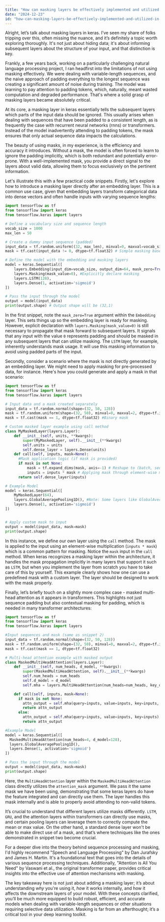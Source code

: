 ```yaml
---
title: "How can masking layers be effectively implemented and utilized in subsequent Keras layers?"
date: "2024-12-23"
id: "how-can-masking-layers-be-effectively-implemented-and-utilized-in-subsequent-keras-layers"
---
```


Alright, let’s talk about masking layers in keras. I’ve seen my share of folks tripping over this, often missing the nuance, and it’s definitely a topic worth exploring thoroughly. It's not just about hiding data; it's about informing subsequent layers about the structure of your input, and that distinction is key.

Frankly, a few years back, working on a particularly challenging natural language processing project, I ran headfirst into the limitations of not using masking effectively. We were dealing with variable-length sequences, and the naive approach of padding everything to the longest sequence was creating a significant amount of noise during training. The model was learning to pay attention to padding tokens, which, naturally, meant wasted computation and degraded performance. That's where a solid grasp of masking layers became absolutely critical.

At its core, a masking layer in keras essentially tells the subsequent layers which parts of the input data should be ignored. This usually arises when dealing with sequences that have been padded to a consistent length, as is frequently the case with recurrent neural networks (rnns) or transformers. Instead of the model inadvertently attending to padding tokens, the mask ensures that only actual sequence data impacts the calculations.

The beauty of using masks, in my experience, is the efficiency and accuracy it introduces. Without a mask, the model is often forced to learn to ignore the padding implicitly, which is both redundant and potentially error-prone. With a well-implemented mask, you provide a direct signal to the layers about valid data, allowing them to focus exclusively on the pertinent information.

Let's illustrate this with a few practical code snippets. Firstly, let's explore how to introduce a masking layer directly after an embedding layer. This is a common use case, given that embedding layers transform categorical data into dense vectors and often handle inputs with varying sequence lengths:

```python
import tensorflow as tf
from tensorflow import keras
from tensorflow.keras import layers

# Define a vocabulary size and sequence length
vocab_size = 1000
max_len = 50

# Create a dummy input sequence (padded)
input_data = tf.random.uniform((32, max_len), minval=0, maxval=vocab_size, dtype=tf.int32)
mask = tf.cast(input_data != 0, dtype=tf.float32) # Simple masking based on 0 padding

# Define the model with the embedding and masking layers
model = keras.Sequential([
    layers.Embedding(input_dim=vocab_size, output_dim=64, mask_zero=True),
    layers.Masking(mask_value=0), #Explicitly declare masking
    layers.LSTM(128),
    layers.Dense(1, activation='sigmoid')
])

# Pass the input through the model
output = model(input_data)
print(output.shape) # Output shape will be (32,1)
```

In the first snippet, note the `mask_zero=True` argument within the `Embedding` layer. This sets things up so the embedding layer is ready for masking. However, explicit declaration with `layers.Masking(mask_value=0)` is still necessary to propagate that mask forward to subsequent layers. It signals that any input with the value `0` represents padding and should be masked in any subsequent layers that can utilize masking. The `LSTM` layer, for example, inherently understands mask usage. It will use this masking information to avoid using padded parts of the input.

Secondly, consider a scenario where the mask is not directly generated by an embedding layer. We might need to apply masking for pre-processed data, for instance. Here's how you could generate and apply a mask in that scenario:

```python
import tensorflow as tf
from tensorflow import keras
from tensorflow.keras import layers

# Input data and a mask created separately
input_data = tf.random.normal(shape=(32, 50, 128))
mask = tf.random.uniform(shape=(32, 50), minval=0, maxval=2, dtype=tf.int32) #Generate mask
mask = tf.cast(mask == 1, dtype=tf.float32) #Binary mask

# Custom masked layer example using call method
class MyMaskedLayer(layers.Layer):
    def __init__(self, units, **kwargs):
        super(MyMaskedLayer, self).__init__(**kwargs)
        self.units = units
        self.dense_layer = layers.Dense(units)
    def call(self, inputs, mask=None):
      #Mask application logic (if mask is provided)
      if mask is not None:
          mask = tf.expand_dims(mask, axis=-1) # Reshape to (batch, sequence_length, 1)
          inputs = inputs * mask # Applying mask through element-wise multiplication
      return self.dense_layer(inputs)

# Example Model
model = keras.Sequential([
    MyMaskedLayer(64),
    layers.GlobalAveragePooling1D(), #Note: Some layers like GlobalAveragePooling can work with masked outputs, whereas others don't
    layers.Dense(1, activation='sigmoid')
])


# Apply custom mask to input
output = model(input_data, mask=mask)
print(output.shape)
```

In this instance, we define our own layer using the `call` method. The mask is applied to the input using an element-wise multiplication (`inputs * mask`) which is a common pattern for masking. Notice the `mask` input in the `call` method. When keras recognizes a masking layer within the architecture, it handles the mask propagation implicitly in many layers that support it such as `LSTM`, but when you implement the layer from scratch you have to take care of this by yourself. This example clearly shows how one can use a predefined mask with a custom layer. The layer should be designed to work with the mask properly.

Finally, let’s briefly touch on a slightly more complex case - masked multi-head attention as it appears in transformers. This highlights not just sequence padding but also contextual masking for padding, which is needed in many transformer architectures:

```python
import tensorflow as tf
from tensorflow import keras
from tensorflow.keras import layers

#Input sequences and mask (same as snippet 2)
input_data = tf.random.normal(shape=(32, 50, 128))
mask = tf.random.uniform(shape=(32, 50), minval=0, maxval=2, dtype=tf.int32)
mask = tf.cast(mask == 1, dtype=tf.float32)

# Multi-head attention example with masked output
class MaskedMultiHeadAttention(layers.Layer):
    def __init__(self, num_heads, d_model, **kwargs):
        super(MaskedMultiHeadAttention, self).__init__(**kwargs)
        self.num_heads = num_heads
        self.d_model = d_model
        self.mha = layers.MultiHeadAttention(num_heads=num_heads, key_dim=d_model)

    def call(self, inputs, mask=None):
      if mask is not None:
        attn_output = self.mha(query=inputs, value=inputs, key=inputs, attention_mask=mask)
        return attn_output
      else:
        attn_output = self.mha(query=inputs, value=inputs, key=inputs)
        return attn_output

#Example Model
model = keras.Sequential([
  MaskedMultiHeadAttention(num_heads=4, d_model=128),
  layers.GlobalAveragePooling1D(),
  layers.Dense(1, activation='sigmoid')
])

# Pass the input through the model
output = model(input_data, mask=mask)
print(output.shape)
```

Here, the `MultiHeadAttention` layer within the `MaskedMultiHeadAttention` class directly utilizes the `attention_mask` argument. We pass it the same mask we have been using, demonstrating that some keras layers do have the feature integrated and can directly use them. The layer handles this mask internally and is able to properly avoid attending to non-valid tokens.

It’s crucial to understand that different layers utilize masks differently. `LSTM`, `GRU`, and the attention layers within transformers can directly use masks, and certain pooling layers can leverage them to correctly compute the mean or max value. On the other hand, a standard dense layer won't be able to make direct use of a mask, and that’s where techniques like the ones demonstrated in snippet two become crucial.

For a deeper dive into the theory behind sequence processing and masking, I'd highly recommend "Speech and Language Processing" by Dan Jurafsky and James H. Martin. It's a foundational text that goes into the details of various sequence processing techniques. Additionally, "Attention is All You Need" by Vaswani et al., the original transformer paper, provides critical insights into the effective use of attention mechanisms with masking.

The key takeaway here is not just about adding a masking layer; it’s about understanding *why* you're using it, *how* it works internally, and how it affects the downstream layers of your model. With these concepts clarified, you’ll be much more equipped to build robust, efficient, and accurate models when dealing with variable-length sequences or other situations requiring selective data utilization. Masking is far from an afterthought; it’s a critical tool in your deep learning toolkit.

